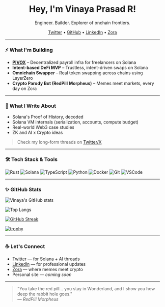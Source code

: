 <!-- Banner (optional, add your own hosted image or remove this) -->
<!-- ![Banner](https://your-image-url.com/banner.png) -->

<h1 align="center">Hey, I'm Vinaya Prasad R!</h1>

<p align="center">Engineer. Builder. Explorer of onchain frontiers.</p>

<p align="center">
  <a href="https://twitter.com/Vinayapr23">Twitter</a> •
  <a href="https://github.com/Vinayapr23">GitHub</a> •
  <a href="https://linkedin.com/in/vinayapr23">LinkedIn</a> •
  <a href="https://zora.co/Vinayapr23">Zora</a>
</p>

---

### ⚡ What I'm Building

- **[PIVOX](https://github.com/Vinayapr23/pivox)** – Decentralized payroll infra for freelancers on Solana  
- **Intent-based DeFi MVP** – Trustless, intent-driven swaps on Solana  
- **Omnichain Swapper** – Real token swapping across chains using LayerZero  
- **Crypto Parody Bot (RedPill Morpheus)** – Memes meet markets, every day on Zora

---

### 🧠 What I Write About

- Solana's Proof of History, decoded  
- Solana VM internals (serialization, accounts, compute budget)  
- Real-world Web3 case studies  
- ZK and AI x Crypto ideas  

> Check my long-form threads on [Twitter/X](https://twitter.com/Vinayapr23)

---

### 🛠️ Tech Stack & Tools

![Rust](https://img.shields.io/badge/-Rust-000?style=flat&logo=rust)
![Solana](https://img.shields.io/badge/-Solana-3b3b3b?style=flat&logo=solana)
![TypeScript](https://img.shields.io/badge/-TypeScript-007acc?style=flat&logo=typescript)
![Python](https://img.shields.io/badge/-Python-3776AB?style=flat&logo=python)
![Docker](https://img.shields.io/badge/-Docker-2496ED?style=flat&logo=docker)
![Git](https://img.shields.io/badge/-Git-F05032?style=flat&logo=git)
![VSCode](https://img.shields.io/badge/-VSCode-007ACC?style=flat&logo=visual-studio-code)

---

### ✨ GitHub Stats

![Vinaya's GitHub stats](https://github-readme-stats.vercel.app/api?username=Vinayapr23&show_icons=true&theme=radical&count_private=true)

![Top Langs](https://github-readme-stats.vercel.app/api/top-langs/?username=Vinayapr23&layout=compact&theme=radical)

[![GitHub Streak](https://streak-stats.demolab.com?user=Vinayapr23&theme=radical&hide_border=true)](https://git.io/streak-stats)

[![trophy](https://github-profile-trophy.vercel.app/?username=Vinayapr23&theme=radical&margin-w=15&margin-h=15)](https://github.com/ryo-ma/github-profile-trophy)

---

### ☕ Let's Connect

- [Twitter](https://twitter.com/Vinayapr23) — for Solana + AI threads  
- [LinkedIn](https://linkedin.com/in/vinayapr23) — for professional updates  
- [Zora](https://zora.co/Vinayapr23) — where memes meet crypto  
- Personal site — *coming soon*  

---

> "You take the red pill... you stay in Wonderland, and I show you how deep the rabbit hole goes."  
> — *RedPill Morpheus*

